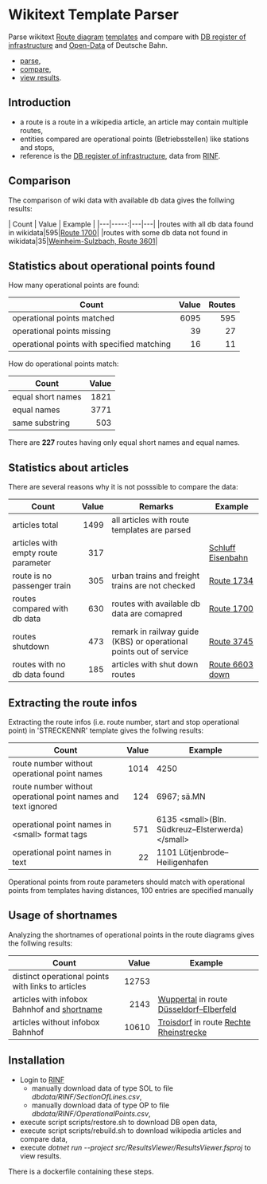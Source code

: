 # Wikitext Template Parser

Parse wikitext [Route diagram](https://de.wikipedia.org/wiki/Wikipedia:Formatvorlage_Bahnstrecke) [templates](https://www.mediawiki.org/wiki/Help:Templates) and compare with [DB register of infrastructure](https://geovdbn.deutschebahn.com/isr) and [Open-Data](https://data.deutschebahn.com/dataset/geo-betriebsstelle) of Deutsche Bahn.

* [parse](./src/WikitextRouteDiagrams/readme.md),
* [compare](./src/WikitextRouteDiagrams/readme.md#wikitext-db-comparer),
* [view results](./src/ResultsViewer/readme.md).

## Introduction

* a route is a route in a wikipedia article, an article may contain multiple routes,
* entities compared are operational points (Betriebsstellen) like stations and stops,
* reference is the [DB register of infrastructure](https://geovdbn.deutschebahn.com/isr), data from [RINF](https://rinf.era.europa.eu/RINF). 

## Comparison

The comparison of wiki data with available db data gives the follwing results:

| Count | Value | Example |
|---|-----:|---|---|
|routes with all db data found in wikidata|595|[Route 1700](https://de.wikipedia.org/wiki/Bahnstrecke_Hamm%E2%80%93Minden)|
|routes with some db data not found in wikidata|35|[Weinheim-Sulzbach, Route 3601](https://de.wikipedia.org/wiki/Main-Neckar-Eisenbahn)|

## Statistics about operational points found

How many operational points are found:

| Count | Value | Routes| 
|--|-----:|----:|
| operational points matched |6095|595|
| operational points missing |39|27|
| operational points with specified matching |16| 11|

How do operational points match:

| Count | Value |
|--|-----:|
| equal short names |1821|
| equal names |3771|
| same substring |503|

There are **227** routes having only equal short names and equal names.

## Statistics about articles

There are several reasons why it is not posssible to compare the data:

| Count | Value | Remarks | Example |
|---|-----:|---|---|
|articles total|1499|all articles with route templates are parsed||
|articles with empty route parameter|317||[Schluff Eisenbahn](https://de.wikipedia.org/wiki/Schluff_(Eisenbahn))|
|route is no passenger train|305|urban trains and freight trains are not checked|[Route 1734](https://de.wikipedia.org/wiki/Bahnstrecke_Hannover%E2%80%93Braunschweig)|
|routes compared with db data|630|routes with available db data are comapred|[Route 1700](https://de.wikipedia.org/wiki/Bahnstrecke_Hamm%E2%80%93Minden)|
|routes shutdown|473|remark in railway guide (KBS) or operational points out of service|[Route 3745](https://de.wikipedia.org/wiki/Oberwaldbahn)|
|routes with no db data found|185|articles with shut down routes|[Route 6603 down](https://de.wikipedia.org/wiki/Bahnstrecke_Pirna%E2%80%93Gottleuba)|

## Extracting the route infos

Extracting the route infos (i.e. route number, start and stop operational point) in 'STRECKENNR' template gives the follwing results:

| Count | Value | Example |
|---|-----:|---|
| route number without operational point names|1014|4250|
| route number without operational point names and text ignored|124|6967; sä.MN|
| operational point names in &lt;small&gt; format tags|571|6135 &lt;small>(Bln. Südkreuz–Elsterwerda)&lt;/small>|
| operational point names in text|22|1101 Lütjenbrode–Heiligenhafen|

Operational points from route parameters should match with operational points from templates having distances, 100 entries are specified manually

## Usage of shortnames

Analyzing the shortnames of operational points in the route diagrams gives the follwing results:

| Count | Value | Example |
|---|-----:|---|
|distinct operational points with links to articles |12753||
|articles with infobox Bahnhof and  [shortname](https://fahrweg.dbnetze.com/fahrweg-de/kunden/betrieb/betriebsstellen-1393360)|2143|[Wuppertal](https://de.wikipedia.org/wiki/Wuppertal_Hauptbahnhof) in route [Düsseldorf–Elberfeld](https://de.wikipedia.org/wiki/Bahnstrecke_D%C3%BCsseldorf%E2%80%93Elberfeld)|
|articles without infobox Bahnhof |10610|[Troisdorf](https://de.wikipedia.org/wiki/Troisdorf#Eisenbahnverkehr) in route [Rechte Rheinstrecke](https://de.wikipedia.org/wiki/Rechte_Rheinstrecke)|

## Installation

* Login to [RINF](https://rinf.era.europa.eu/RINF)
  * manually download data of type SOL to file *dbdata/RINF/SectionOfLines.csv*,
  * manually download data of type OP to file *dbdata/RINF/OperationalPoints.csv*,
* execute script scripts/restore.sh to download DB open data,
* execute script scripts/rebuild.sh to download wikipedia articles and compare data,
* execute *dotnet run --project src/ResultsViewer/ResultsViewer.fsproj* to view results.

There is a dockerfile containing these steps.